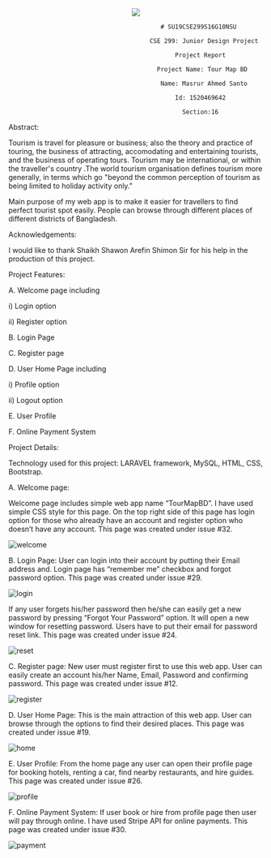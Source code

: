 <p align="center"><img src="https://user-images.githubusercontent.com/51715637/61519684-50a94980-aa2e-11e9-974f-273f76c90efc.gif"></p>

                                              # SU19CSE299S16G10NSU
 
                                           CSE 299: Junior Design Project

                                                  Project Report

                                             Project Name: Tour Map BD

                                              Name: Masrur Ahmed Santo

                                                  Id: 1520469642

                                                    Section:16
                                                   
Abstract:

Tourism is travel for pleasure or business; also the theory and practice of touring, the business of attracting, accomodating
and entertaining tourists, and the business of operating tours. Tourism may be international, or within the traveller's 
country .The world tourism organisation defines tourism more generally, in terms which go "beyond the common perception of
tourism as being limited to holiday activity only."

Main purpose of my web app is to make it easier for travellers to find perfect tourist spot easily. People
can browse through different places of different districts of Bangladesh.


Acknowledgements:

I would like to thank Shaikh Shawon Arefin Shimon Sir for his help in the production of this project.


Project Features:

A. Welcome page including

i) Login option

ii) Register option

B. Login Page

C. Register page

D. User Home Page including

i) Profile option

ii) Logout option

E. User Profile

F. Online Payment System

Project Details:

Technology used for this project: LARAVEL framework, MySQL, HTML, CSS, Bootstrap.

A. Welcome page:

Welcome page includes simple web app name “TourMapBD”. I have used simple CSS style for this page.
On the top right side of this page has login option for those who already have an account and register
option who doesn’t have any account. This page was created under issue #32.

![welcome](https://user-images.githubusercontent.com/51715637/63405577-1bb35c80-c409-11e9-9135-13442792be2b.jpg)


B. Login Page: User can login into their account by putting their Email address and. Login page has
“remember me” checkbox and forgot password option. This page was created under issue #29.

![login](https://user-images.githubusercontent.com/51715637/63405584-22da6a80-c409-11e9-9810-845d6cc6275b.jpg)


If any user forgets his/her password then he/she can easily get a new password by pressing “Forgot Your
Password” option. It will open a new window for resetting password. Users have to put their email for
password reset link. This page was created under issue #24.


![reset](https://user-images.githubusercontent.com/51715637/63405618-3f76a280-c409-11e9-9481-99fb4a6bad98.jpg)

C. Register page: New user must register first to use this web app. User can easily create an account
his/her Name, Email, Password and confirming password. This page was created under issue #12.

![register](https://user-images.githubusercontent.com/51715637/63405593-2b32a580-c409-11e9-807d-cc5dc24d6921.jpg)

D. User Home Page: This is the main attraction of this web app. User can browse through the options to
find their desired places. This page was created under issue #19.

![home](https://user-images.githubusercontent.com/51715637/63405602-32f24a00-c409-11e9-9a44-5d67f77edef3.jpg)

E. User Profile: From the home page any user can open their profile page for booking hotels, renting a
car, find nearby restaurants, and hire guides. This page was created under issue #26.

![profile](https://user-images.githubusercontent.com/51715637/63405608-371e6780-c409-11e9-81f8-8c892e481cad.jpg)

F. Online Payment System: If user book or hire from profile page then user will pay through online. I
have used Stripe API for online payments. This page was created under issue #30.

![payment](https://user-images.githubusercontent.com/51715637/63405617-3c7bb200-c409-11e9-8eff-9a8b4f736a4b.jpg)

                                                    

                                          



    







